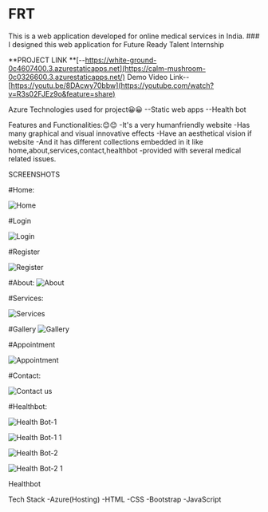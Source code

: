 # FRT
This is a web application developed for online medical services in India. ### I designed this web application for Future Ready Talent Internship

**PROJECT LINK **[--https://white-ground-0c4607400.3.azurestaticapps.net](https://calm-mushroom-0c0326600.3.azurestaticapps.net/)
Demo Video Link--[https://youtu.be/8DAcwy70bbw](https://youtube.com/watch?v=R3s02FJEz9o&feature=share)

Azure Technologies used for project😀😀 --Static web apps --Health bot

Features and Functionalities:😊😊 -It's a very humanfriendly website -Has many graphical and visual innovative effects -Have an aesthetical vision if website -And it has different collections embedded in it like home,about,services,contact,healthbot -provided with several medical related issues.

SCREENSHOTS



#Home:

![Home](https://github.com/VMALLIKHARJUNA/FRT/assets/99603294/5a438365-2e7b-4e38-a4a7-36a3fa69662e)


#Login



![Login](https://github.com/VMALLIKHARJUNA/FRT/assets/99603294/3a4cf3d0-657b-4a4e-98e0-01f11ed8002d)




#Register


![Register](https://github.com/VMALLIKHARJUNA/FRT/assets/99603294/d09e10e0-5e62-43e5-bb27-8eefa90d03f6)






#About:
![About](https://github.com/VMALLIKHARJUNA/FRT/assets/99603294/06919bac-f651-47c4-b149-3642d25e01cd)



#Services:

![Services](https://github.com/VMALLIKHARJUNA/FRT/assets/99603294/59dbcb14-432e-4a4d-8c93-38d9217385d7)


#Gallery
![Gallery](https://github.com/VMALLIKHARJUNA/FRT/assets/99603294/93d5df52-ae19-442a-8673-f32308b29cab)

#Appointment

![Appointment](https://github.com/VMALLIKHARJUNA/FRT/assets/99603294/31c5d5c5-7d63-4219-8304-5da59f68fe22)


#Contact:

![Contact us](https://github.com/VMALLIKHARJUNA/FRT/assets/99603294/ad2d1608-ac29-4bbd-aba0-304b5fb9b532)


#Healthbot:

![Health Bot-1](https://github.com/VMALLIKHARJUNA/FRT/assets/99603294/be628449-199f-4fae-be58-046bd34a4c9d)

![Health Bot-1 1](https://github.com/VMALLIKHARJUNA/FRT/assets/99603294/92d8405b-b35d-4f14-804b-3ac452f7e654)

![Health Bot-2](https://github.com/VMALLIKHARJUNA/FRT/assets/99603294/9ea7f8f5-cf29-4a9a-8d1d-d01a0a781bbb)


![Health Bot-2 1](https://github.com/VMALLIKHARJUNA/FRT/assets/99603294/fd00c36d-0ae2-44e1-ba5d-2a330bcb7470)




Healthbot

Tech Stack -Azure(Hosting) -HTML -CSS -Bootstrap -JavaScript
